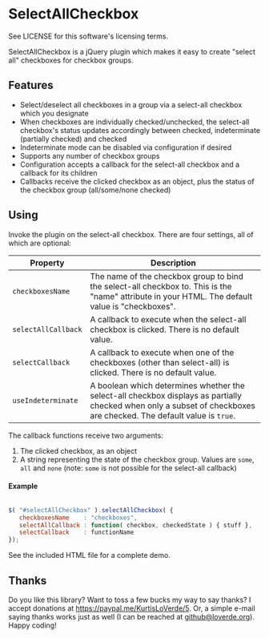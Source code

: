 SelectAllCheckbox
=================

See LICENSE for this software's licensing terms.

SelectAllCheckbox is a jQuery plugin which makes it easy to create "select all"
checkboxes for checkbox groups.

## Features

* Select/deselect all checkboxes in a group via a select-all checkbox which you designate
* When checkboxes are individually checked/unchecked, the select-all checkbox's status updates accordingly between checked, indeterminate (partially checked) and checked
* Indeterminate mode can be disabled via configuration if desired
* Supports any number of checkbox groups
* Configuration accepts a callback for the select-all checkbox and a callback for its children
* Callbacks receive the clicked checkbox as an object, plus the status of the checkbox group (all/some/none checked)


## Using

Invoke the plugin on the select-all checkbox.  There are four settings, all of which are optional:

| Property          | Description  |
| ----------------- | --------------------------------------------------------------------------------------------------------------------------- |
| `checkboxesName`    | The name of the checkbox group to bind the select-all checkbox to.  This is the "name" attribute in your HTML.  The default value is "checkboxes". |
| `selectAllCallback` | A callback to execute when the select-all checkbox is clicked.  There is no default value. |
| `selectCallback`    | A callback to execute when one of the checkboxes (other than select-all) is clicked.  There is no default value. |
| `useIndeterminate`  | A boolean which determines whether the select-all checkbox displays as partially checked when only a subset of checkboxes are checked.  The default value is `true`. |


The callback functions receive two arguments:

1.  The clicked checkbox, as an object 
2.  A string representing the state of the checkbox group.  Values are `some`, `all` and `none` (note:  `some` is not possible for the select-all callback)


#### Example


```javascript

$( "#selectAllCheckbox" ).selectAllCheckbox( {
   checkboxesName    : "checkboxes",
   selectAllCallback : function( checkbox, checkedState ) { stuff },
   selectCallback    : functionName
});

```

See the included HTML file for a complete demo.


## Thanks

Do you like this library?  Want to toss a few bucks my way to say thanks?  I accept donations at https://paypal.me/KurtisLoVerde/5.  Or, a simple e-mail saying thanks works just as well (I can be reached at github@loverde.org).  Happy coding!
